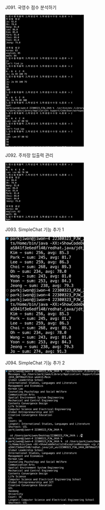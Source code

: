 J091. 국영수 점수 분석하기<br>

<img src= 'https://github.com/jiwonpark831/22300323_PJW_JAVA/blob/main/src/week14/screenshots/j091-1.png' width = 250>

J092. 주차장 입출력 관리<br>

<img src= 'https://github.com/jiwonpark831/22300323_PJW_JAVA/blob/main/src/week14/screenshots/j091-2.png' width = 250>

J093. SimpleChat 기능 추가 1<br>

<img src= 'https://github.com/jiwonpark831/22300323_PJW_JAVA/blob/main/src/week13/screenshots/j083.png' width = 250>

J094. SimpleChat 기능 추가 2<br>

<img src= 'https://github.com/jiwonpark831/22300323_PJW_JAVA/blob/main/src/week13/screenshots/j084.png' width = 300>

